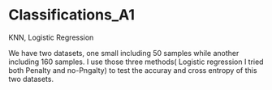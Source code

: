 # Classifications_A1
KNN, Logistic Regression

We have two datasets, one small including 50 samples while another including 160 samples. I use those three methods( Logistic regression I tried both Penalty and no-Pngalty) to test the accuray and cross entropy of this two datasets.
